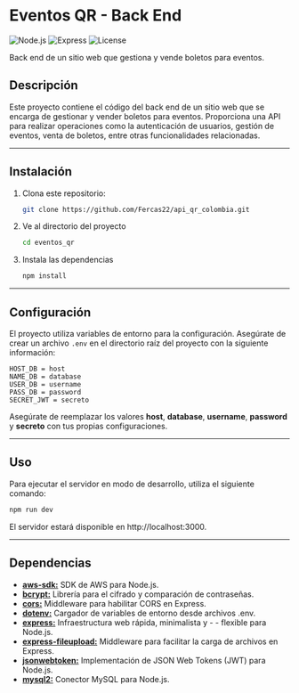 # Eventos QR - Back End

![Node.js](https://img.shields.io/badge/Node.js-v14.17.3-green)
![Express](https://img.shields.io/badge/Express-v4.18.2-blue)
![License](https://img.shields.io/badge/License-ISC-orange)

Back end de un sitio web que gestiona y vende boletos para eventos.

## Descripción

Este proyecto contiene el código del back end de un sitio web que se encarga de gestionar y vender boletos para eventos. Proporciona una API para realizar operaciones como la autenticación de usuarios, gestión de eventos, venta de boletos, entre otras funcionalidades relacionadas.

---

## Instalación

1. Clona este repositorio:

   ```bash
   git clone https://github.com/Fercas22/api_qr_colombia.git

2. Ve al directorio del proyecto
    ```bash
    cd eventos_qr

3. Instala las dependencias
    ```bash
    npm install

---

## Configuración
El proyecto utiliza variables de entorno para la configuración. Asegúrate de crear un archivo `.env` en el directorio raíz del proyecto con la siguiente información:

```env
HOST_DB = host
NAME_DB = database
USER_DB = username
PASS_DB = password
SECRET_JWT = secreto
```

Asegúrate de reemplazar los valores **host**, **database**, **username**, **password** y **secreto** con tus propias configuraciones.

---

## Uso
Para ejecutar el servidor en modo de desarrollo, utiliza el siguiente comando:
  ```bash
  npm run dev
  ```
El servidor estará disponible en http://localhost:3000.

---

## Dependencias
- [**aws-sdk:**](https://www.npmjs.com/package/aws-sdk) SDK de AWS para Node.js.
- [**bcrypt:**](https://www.npmjs.com/package/bcrypt) Librería para el cifrado y comparación de contraseñas.
- [**cors:**](https://www.npmjs.com/package/cors) Middleware para habilitar CORS en Express.
- [**dotenv:**](https://www.npmjs.com/package/dotenv) Cargador de variables de entorno desde archivos .env.
- [**express:**](https://www.npmjs.com/package/express) Infraestructura web rápida, minimalista y - - flexible para Node.js.
- [**express-fileupload:**](https://www.npmjs.com/package/express-fileupload) Middleware para facilitar la carga de archivos en Express.
- [**jsonwebtoken:**](https://www.npmjs.com/package/jsonwebtoken) Implementación de JSON Web Tokens (JWT) para Node.js.
- [**mysql2:**](https://www.npmjs.com/package/mysql2) Conector MySQL para Node.js.
